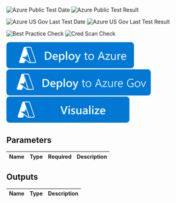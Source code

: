 # 

![Azure Public Test Date](https://azurequickstartsservice.blob.core.windows.net/badges/modules/Microsoft.Test/testModule/1.1/PublicLastTestDate.svg)
![Azure Public Test Result](https://azurequickstartsservice.blob.core.windows.net/badges/modules/Microsoft.Test/testModule/1.1/PublicDeployment.svg)

![Azure US Gov Last Test Date](https://azurequickstartsservice.blob.core.windows.net/badges/modules/Microsoft.Test/testModule/1.1/FairfaxLastTestDate.svg)
![Azure US Gov Last Test Result](https://azurequickstartsservice.blob.core.windows.net/badges/modules/Microsoft.Test/testModule/1.1/FairfaxDeployment.svg)

![Best Practice Check](https://azurequickstartsservice.blob.core.windows.net/badges/modules/Microsoft.Test/testModule/1.1/BestPracticeResult.svg)
![Cred Scan Check](https://azurequickstartsservice.blob.core.windows.net/badges/modules/Microsoft.Test/testModule/1.1/CredScanResult.svg)

[![Deploy To Azure](https://raw.githubusercontent.com/Azure/azure-quickstart-templates/master/1-CONTRIBUTION-GUIDE/images/deploytoazure.svg?sanitize=true)](https://portal.azure.com/#create/Microsoft.Template/uri/https%3A%2F%2Fraw.githubusercontent.com%2FAzure%2Fazure-quickstart-templates%2Fmaster%2Fmodules%2FMicrosoft.Test%2FtestModule%2F1.1%2Fazuredeploy.json)
[![Deploy To Azure US Gov](https://raw.githubusercontent.com/Azure/azure-quickstart-templates/master/1-CONTRIBUTION-GUIDE/images/deploytoazuregov.svg?sanitize=true)](https://portal.azure.us/#create/Microsoft.Template/uri/https%3A%2F%2Fraw.githubusercontent.com%2FAzure%2Fazure-quickstart-templates%2Fmaster%2Fmodules%2FMicrosoft.Test%2FtestModule%2F1.1%2Fazuredeploy.json)
[![Visualize](https://raw.githubusercontent.com/Azure/azure-quickstart-templates/master/1-CONTRIBUTION-GUIDE/images/visualizebutton.svg?sanitize=true)](http://armviz.io/#/?load=https%3A%2F%2Fraw.githubusercontent.com%2FAzure%2Fazure-quickstart-templates%2Fmaster%2Fmodules%2FMicrosoft.Test%2FtestModule%2F1.1%2Fazuredeploy.json)



## Parameters

| Name | Type | Required | Description |
| :--- | :--: | :------: | :---------- |


## Outputs

| Name | Type | Description |
| :--- | :--: | :---------- |


